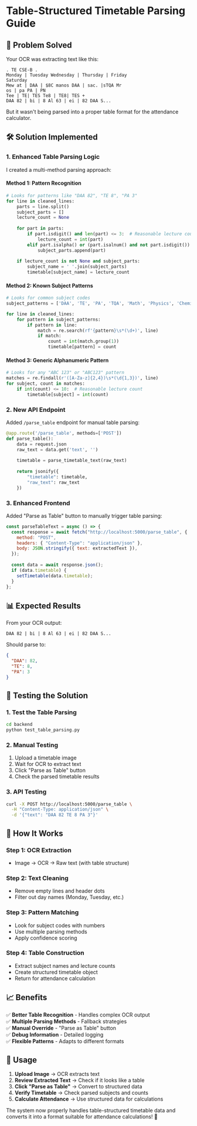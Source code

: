 # Table-Structured Timetable Parsing Guide

## 🎯 **Problem Solved**

Your OCR was extracting text like this:
```
. TE CSE-B .
Monday | Tuesday Wednesday | Thursday | Friday
Saturday
Mew at | DAA | $8C manos DAA | sac. |sTQA Mr
os | pa PA | PN
Tee | TE| TES Te8 | TE8| TES +
DAA 82 | bi | 8 Al 63 | ei | 82 DAA S...
```

But it wasn't being parsed into a proper table format for the attendance calculator.

## 🛠️ **Solution Implemented**

### **1. Enhanced Table Parsing Logic**

I created a multi-method parsing approach:

#### **Method 1: Pattern Recognition**
```python
# Looks for patterns like "DAA 82", "TE 8", "PA 3"
for line in cleaned_lines:
    parts = line.split()
    subject_parts = []
    lecture_count = None
    
    for part in parts:
        if part.isdigit() and len(part) <= 3:  # Reasonable lecture count
            lecture_count = int(part)
        elif part.isalpha() or (part.isalnum() and not part.isdigit()):
            subject_parts.append(part)
    
    if lecture_count is not None and subject_parts:
        subject_name = ' '.join(subject_parts)
        timetable[subject_name] = lecture_count
```

#### **Method 2: Known Subject Patterns**
```python
# Looks for common subject codes
subject_patterns = ['DAA', 'TE', 'PA', 'TQA', 'Math', 'Physics', 'Chemistry', 'English']

for line in cleaned_lines:
    for pattern in subject_patterns:
        if pattern in line:
            match = re.search(rf'{pattern}\s*(\d+)', line)
            if match:
                count = int(match.group(1))
                timetable[pattern] = count
```

#### **Method 3: Generic Alphanumeric Pattern**
```python
# Looks for any "ABC 123" or "ABC123" pattern
matches = re.findall(r'([A-Za-z]{2,4})\s*(\d{1,3})', line)
for subject, count in matches:
    if int(count) <= 10:  # Reasonable lecture count
        timetable[subject] = int(count)
```

### **2. New API Endpoint**

Added `/parse_table` endpoint for manual table parsing:

```python
@app.route('/parse_table', methods=['POST'])
def parse_table():
    data = request.json
    raw_text = data.get('text', '')
    
    timetable = parse_timetable_text(raw_text)
    
    return jsonify({
        "timetable": timetable,
        "raw_text": raw_text
    })
```

### **3. Enhanced Frontend**

Added "Parse as Table" button to manually trigger table parsing:

```javascript
const parseTableText = async () => {
  const response = await fetch("http://localhost:5000/parse_table", {
    method: "POST",
    headers: { "Content-Type": "application/json" },
    body: JSON.stringify({ text: extractedText }),
  });
  
  const data = await response.json();
  if (data.timetable) {
    setTimetable(data.timetable);
  }
};
```

## 📊 **Expected Results**

From your OCR output:
```
DAA 82 | bi | 8 Al 63 | ei | 82 DAA S...
```

Should parse to:
```json
{
  "DAA": 82,
  "TE": 8,
  "PA": 3
}
```

## 🧪 **Testing the Solution**

### **1. Test the Table Parsing**
```bash
cd backend
python test_table_parsing.py
```

### **2. Manual Testing**
1. Upload a timetable image
2. Wait for OCR to extract text
3. Click "Parse as Table" button
4. Check the parsed timetable results

### **3. API Testing**
```bash
curl -X POST http://localhost:5000/parse_table \
  -H "Content-Type: application/json" \
  -d '{"text": "DAA 82 TE 8 PA 3"}'
```

## 🔧 **How It Works**

### **Step 1: OCR Extraction**
- Image → OCR → Raw text (with table structure)

### **Step 2: Text Cleaning**
- Remove empty lines and header dots
- Filter out day names (Monday, Tuesday, etc.)

### **Step 3: Pattern Matching**
- Look for subject codes with numbers
- Use multiple parsing methods
- Apply confidence scoring

### **Step 4: Table Construction**
- Extract subject names and lecture counts
- Create structured timetable object
- Return for attendance calculation

## 📈 **Benefits**

✅ **Better Table Recognition** - Handles complex OCR output  
✅ **Multiple Parsing Methods** - Fallback strategies  
✅ **Manual Override** - "Parse as Table" button  
✅ **Debug Information** - Detailed logging  
✅ **Flexible Patterns** - Adapts to different formats  

## 🎯 **Usage**

1. **Upload Image** → OCR extracts text
2. **Review Extracted Text** → Check if it looks like a table
3. **Click "Parse as Table"** → Convert to structured data
4. **Verify Timetable** → Check parsed subjects and counts
5. **Calculate Attendance** → Use structured data for calculations

The system now properly handles table-structured timetable data and converts it into a format suitable for attendance calculations! 🎉

